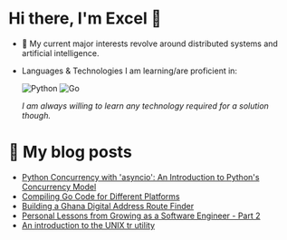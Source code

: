 # Hi there, I'm Excel 👋

- 🌱 My current major interests revolve around distributed systems and artificial intelligence.
- Languages & Technologies I am learning/are proficient in:

  ![Python](https://img.shields.io/badge/python-3670A0?style=for-the-badge&logo=python&logoColor=ffdd54) ![Go](https://img.shields.io/badge/go-%2300ADD8.svg?style=for-the-badge&logo=go&logoColor=white)
  
  *I am always willing to learn any technology required for a solution though.*

# 📜 My blog posts
<!-- BLOG-POST-LIST:START -->
- [Python Concurrency with &#39;asyncio&#39;: An Introduction to Python&#39;s Concurrency Model](https://excel-chukwu.netlify.app/2025/03/01/Python-Concurrency-with-asyncio-An-Introduction-to-Python-s-Concurrency-Model/)
- [Compiling Go Code for Different Platforms](https://excel-chukwu.netlify.app/2022/12/21/Compiling-Go-Code-for-Different-Platforms/)
- [Building a Ghana Digital Address Route Finder](https://excel-chukwu.netlify.app/2022/11/06/Building-a-Ghana-Digital-Address-Route-Finder/)
- [Personal Lessons from Growing as a Software Engineer - Part 2](https://excel-chukwu.netlify.app/2022/10/18/Personal-Lessons-from-Growing-as-a-Software-Engineer-2/)
- [An introduction to the UNIX tr utility](https://excel-chukwu.netlify.app/2022/09/21/An-introduction-to-the-UNIX-tr-utility/)
<!-- BLOG-POST-LIST:END -->
